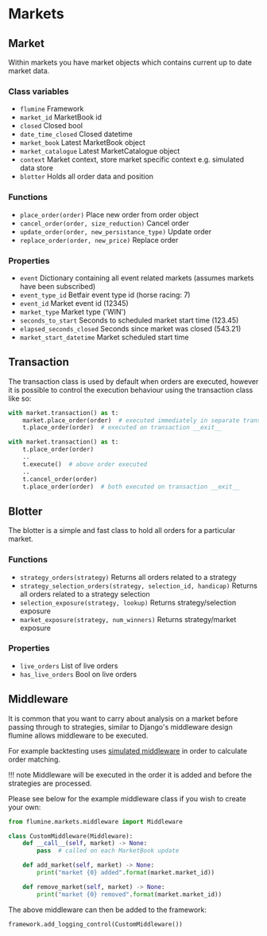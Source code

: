 # Markets

## Market

Within markets you have market objects which contains current up to date market data.

### Class variables

- `flumine` Framework
- `market_id` MarketBook id
- `closed` Closed bool
- `date_time_closed` Closed datetime
- `market_book` Latest MarketBook object
- `market_catalogue` Latest MarketCatalogue object
- `context` Market context, store market specific context e.g. simulated data store
- `blotter` Holds all order data and position

### Functions

- `place_order(order)` Place new order from order object
- `cancel_order(order, size_reduction)` Cancel order
- `update_order(order, new_persistance_type)` Update order
- `replace_order(order, new_price)` Replace order

### Properties

- `event` Dictionary containing all event related markets (assumes markets have been subscribed)
- `event_type_id` Betfair event type id (horse racing: 7)
- `event_id` Market event id (12345)
- `market_type` Market type ('WIN')
- `seconds_to_start` Seconds to scheduled market start time (123.45)
- `elapsed_seconds_closed` Seconds since market was closed (543.21)
- `market_start_datetime` Market scheduled start time

## Transaction

The transaction class is used by default when orders are executed, however it is possible to control the execution behaviour using the transaction class like so:

```python
with market.transaction() as t:
    market.place_order(order)  # executed immediately in separate transaction
    t.place_order(order)  # executed on transaction __exit__

with market.transaction() as t:
    t.place_order(order)
    ..
    t.execute()  # above order executed
    ..
    t.cancel_order(order)
    t.place_order(order)  # both executed on transaction __exit__
```

## Blotter

The blotter is a simple and fast class to hold all orders for a particular market.

### Functions

- `strategy_orders(strategy)` Returns all orders related to a strategy
- `strategy_selection_orders(strategy, selection_id, handicap)` Returns all orders related to a strategy selection
- `selection_exposure(strategy, lookup)` Returns strategy/selection exposure
- `market_exposure(strategy, num_winners)` Returns strategy/market exposure

### Properties

- `live_orders` List of live orders
- `has_live_orders` Bool on live orders

## Middleware

It is common that you want to carry about analysis on a market before passing through to strategies, similar to Django's middleware design flumine allows middleware to be executed.

For example backtesting uses [simulated middleware](https://github.com/liampauling/flumine/blob/master/flumine/markets/middleware.py#L15) in order to calculate order matching.

!!! note
    Middleware will be executed in the order it is added and before the strategies are processed.

Please see below for the example middleware class if you wish to create your own:

```python
from flumine.markets.middleware import Middleware

class CustomMiddleware(Middleware):
    def __call__(self, market) -> None:
        pass  # called on each MarketBook update

    def add_market(self, market) -> None:
        print("market {0} added".format(market.market_id))

    def remove_market(self, market) -> None:
        print("market {0} removed".format(market.market_id))
```

The above middleware can then be added to the framework:

```python
framework.add_logging_control(CustomMiddleware())
```
